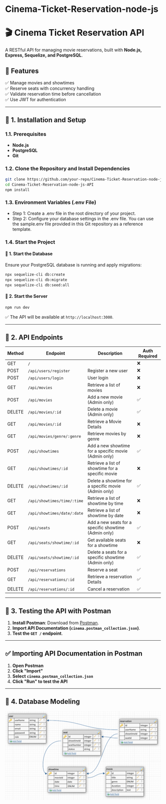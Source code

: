 # Cinema-Ticket-Reservation-node-js

# 🎬 Cinema Ticket Reservation API

A RESTful API for managing movie reservations, built with **Node.js, Express, Sequelize, and PostgreSQL**.

## 🚀 Features

✅ Manage movies and showtimes  
✅ Reserve seats with concurrency handling  
✅ Validate reservation time before cancellation  
✅ Use JWT for authentication

---

## 📌 1. Installation and Setup

### **1.1. Prerequisites**

-   **Node.js**
-   **PostgreSQL**
-   **Git**

### **1.2. Clone the Repository and Install Dependencies**

```bash
git clone https://github.com/your-repo/Cinema-Ticket-Reservation-node-js-API.git
cd Cinema-Ticket-Reservation-node-js-API
npm install
```

### **1.3. Environment Variables (.env File)**

-   Step 1: Create a .env file in the root directory of your project.
-   Step 2: Configure your database settings in the .env file. You can use the sample.env file provided in this Git repository as a reference template.

### **1.4. Start the Project**

#### 🎯 **1. Start the Database**

Ensure your PostgreSQL database is running and apply migrations:

```bash
npx sequelize-cli db:create
npx sequelize-cli db:migrate
npx sequelize-cli db:seed:all
```

#### 🎯 **2. Start the Server**

```bash
npm run dev
```

✅ The API will be available at `http://localhost:3000`.

---

## 📌 2. API Endpoints

| Method | Endpoint                    | Description                                          | Auth Required |
| ------ | --------------------------- | ---------------------------------------------------- | ------------- |
| GET    | `/`                         |                                                      | ❌            |
| POST   | `/api/users/register`       | Register a new user                                  | ❌            |
| POST   | `/api/users/login`          | User login                                           | ❌            |
| GET    | `/api/movies`               | Retrieve a list of movies                            | ❌            |
| POST   | `/api/movies`               | Add a new movie (Admin only)                         | ✅            |
| DELETE | `/api/movies/:id`           | Delete a movie (Admin only)                          | ✅            |
| GET    | `/api/movies/:id`           | Retrieve a Movie Details                             | ❌            |
| GET    | `/api/movies/genre/:genre`  | Retrieve movies by genre                             | ❌            |
| POST   | `/api/showtimes`            | Add a new showtime for a specific movie (Admin only) | ✅            |
| GET    | `/api/showtimes/:id`        | Retrieve a list of showtime for a specific movie     | ❌            |
| DELETE | `/api/showtimes/:id`        | Delete a showtime for a specific movie (Admin only)  | ✅            |
| GET    | `/api/showtimes/time/:time` | Retrieve a list of showtime by time                  | ❌            |
| GET    | `/api/showtimes/date/:date` | Retrieve a list of showtime by date                  | ❌            |
| POST   | `/api/seats`                | Add a new seats for a specific showtime (Admin only) | ✅            |
| GET    | `/api/seats/showtime/:id`   | Get available seats for a showtime                   | ❌            |
| DELETE | `/api/seats/showtime/:id`   | Delete a seats for a specific showtime (Admin only)  | ✅            |
| POST   | `/api/reservations`         | Reserve a seat                                       | ✅            |
| GET    | `/api/reservations/:id`     | Retrieve a reservation Details                       | ✅            |
| DELETE | `/api/reservations/:id`     | Cancel a reservation                                 | ✅            |

---

## 📌 3. Testing the API with Postman

1. **Install Postman**: Download from [Postman](https://www.postman.com/downloads/).
2. **Import API Documentation (`cinema.postman_collection.json`)**.
3. **Test the `GET /` endpoint**.

---

## **✅ Importing API Documentation in Postman**

1. **Open Postman**
2. **Click "Import"**
3. **Select `cinema.postman_collection.json`**
4. **Click "Run" to test the API**

---

## 📌 4. Database Modeling

![Database](https://github.com/FatemeSafariSarvandi/Cinema-Ticket-Reservation-node-js-API/blob/master/image/uml%20diagram.png?raw=true)
